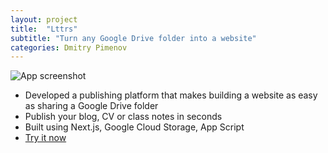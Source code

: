 ```yaml
---
layout: project
title:  "Lttrs"
subtitle: "Turn any Google Drive folder into a website"
categories: Dmitry Pimenov
---
```


![App screenshot](../../assets/lttrs.png)
- Developed a publishing platform that makes building a website as easy as sharing a Google Drive folder
- Publish your blog, CV or class notes in seconds
- Built using Next.js, Google Cloud Storage, App Script
- [Try it now](https://lttrs.co)